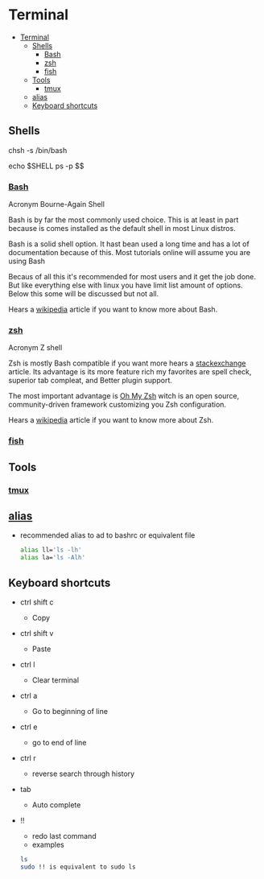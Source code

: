 # Terminal

- [Terminal](#terminal)
  - [Shells](#shells)
    - [Bash](#bash)
    - [zsh](#zsh)
    - [fish](#fish)
  - [Tools](#tools)
    - [tmux](#tmux)
  - [alias](#alias)
  - [Keyboard shortcuts](#keyboard-shortcuts)

## Shells

chsh -s /bin/bash

echo $SHELL
ps -p $$

[Bash]: https://en.wikipedia.org/wiki/Bash_(Unix_shell)

### [Bash](http://manpages.ubuntu.com/manpages/jammy/en/man1/bash.1.html)

Acronym Bourne-Again Shell

Bash is by far the most commonly used choice.
This is at least in part because is comes installed as the default shell in most Linux distros.

Bash is a solid shell option. It hast bean used a long time and has a lot of documentation because of this.
Most tutorials online will assume you are using Bash

Becaus of all this it's recommended for most users and it get the job done.
But like everything else with linux you have limit list amount of options.
Below this some will be discussed but not all.

Hears a [wikipedia][Bash] article if you want to know more about Bash.

[ZSH]: https://en.wikipedia.org/wiki/Z_shell
[ZSHSE]: https://apple.stackexchange.com/questions/361870/what-are-the-practical-differences-between-bash-and-zsh
[omyzsh]: https://ohmyz.sh/

### [zsh](http://manpages.ubuntu.com/manpages/jammy/en/man1/zsh.1.html)

Acronym Z shell

Zsh is mostly Bash compatible if you want more hears a [stackexchange][ZSHSE] article.
Its advantage is its more feature rich my favorites are spell check, superior tab compleat, and Better plugin support.

The most important advantage is [Oh My Zsh][omyzsh] witch is an open source, community-driven framework customizing you Zsh configuration.

Hears a [wikipedia][ZSH] article if you want to know more about Zsh.

### [fish](http://manpages.ubuntu.com/manpages/jammy/en/man1/fish.1.html)

## Tools

### [tmux](http://manpages.ubuntu.com/manpages/jammy/en/man1/tmux.1.html)

## [alias](http://manpages.ubuntu.com/manpages/jammy/en/man1/alias.1posix.html)

- recommended alias to ad to bashrc or equivalent file

  ```bash
  alias ll='ls -lh'
  alias la='ls -Alh'
  ```

## Keyboard shortcuts

- ctrl shift c
  - Copy
- ctrl shift v
  - Paste
- ctrl l
  - Clear terminal
- ctrl a
  - Go to beginning of line
- ctrl e
  - go to end of line
- ctrl r
  - reverse search through history
- tab
  - Auto complete
- !!
  - redo last command
  - examples

  ```bash
  ls
  sudo !! is equivalent to sudo ls
  ```
